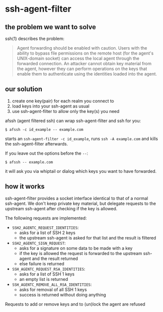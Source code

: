 ssh-agent-filter
================


the problem we want to solve
----------------------------

ssh(1) describes the problem:
> Agent forwarding should be enabled with caution.  Users with the ability to bypass file permissions on the remote host (for the agent's UNIX-domain socket) can access the local agent through the forwarded connection.  An attacker cannot obtain key material from the agent, however they can perform operations on the keys that enable them to authenticate using the identities loaded into the agent.


our solution
------------

1. create one key(pair) for each realm you connect to
2. load keys into your ssh-agent as usual
3. use ssh-agent-filter to allow only the key(s) you need

afssh (agent filtered ssh) can wrap ssh-agent-filter and ssh for you:

    $ afssh -c id_example -- example.com

starts an `ssh-agent-filter -c id_example`, runs `ssh -A example.com` and kills the ssh-agent-filter afterwards.

If you leave out the options before the `--`:

    $ afssh -- example.com

it will ask you via whiptail or dialog which keys you want to have forwarded.


how it works
------------

ssh-agent-filter provides a socket interface identical to that of a normal ssh-agent.
We don't keep private key material, but delegate requests to the upstream ssh-agent after checking if the key is allowed.

The following requests are implemented:
* `SSH2_AGENTC_REQUEST_IDENTITIES`:
  * asks for a list of SSH 2 keys
  * the upstream ssh-agent is asked for that list and the result is filtered
* `SSH2_AGENTC_SIGN_REQUEST`:
  * asks for a signature on some data to be made with a key
  * if the key is allowed the request is forwarded to the upstream ssh-agent and the result returned
  * else failure is returned
* `SSH_AGENTC_REQUEST_RSA_IDENTITIES`:
  * asks for a list of SSH 1 keys
  * an empty list is returned
* `SSH_AGENTC_REMOVE_ALL_RSA_IDENTITIES`:
  * asks for removal of all SSH 1 keys
  * success is returned without doing anything

Requests to add or remove keys and to (un)lock the agent are refused
